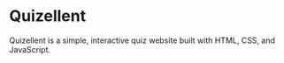 # Quizellent
Quizellent is a simple, interactive quiz website built with HTML, CSS, and JavaScript.
